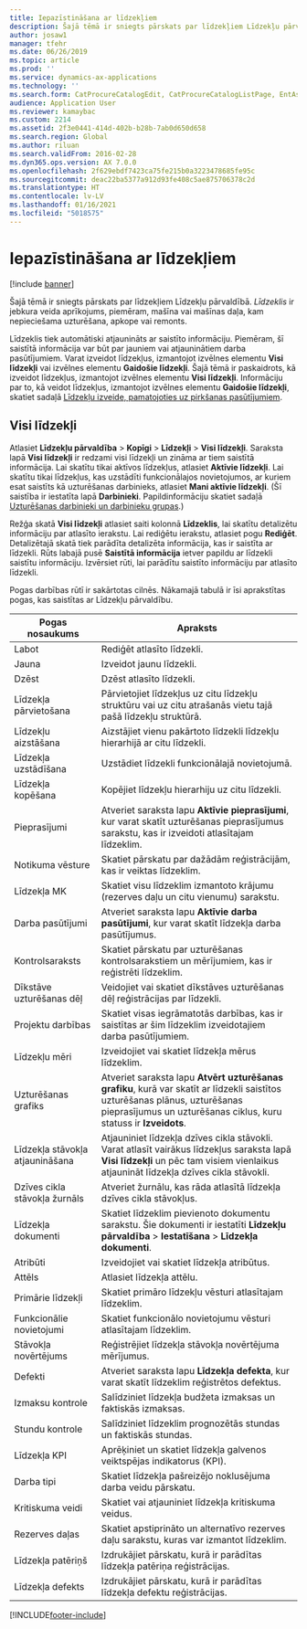 ```yaml
---
title: Iepazīstināšana ar līdzekļiem
description: Šajā tēmā ir sniegts pārskats par līdzekļiem Līdzekļu pārvaldībā.
author: josaw1
manager: tfehr
ms.date: 06/26/2019
ms.topic: article
ms.prod: ''
ms.service: dynamics-ax-applications
ms.technology: ''
ms.search.form: CatProcureCatalogEdit, CatProcureCatalogListPage, EntAssetTimeline, EntAssetObjectTableLookup, EntAssetObjectTableParent, EntAssetObjectOverview, EntAssetObjectImage, EntAssetObjectTable, EntAssetLifecycleStateLog, EntAssetObjectWorkOrderActive, EntAssetObjectAttribute
audience: Application User
ms.reviewer: kamaybac
ms.custom: 2214
ms.assetid: 2f3e0441-414d-402b-b28b-7ab0d650d658
ms.search.region: Global
ms.author: riluan
ms.search.validFrom: 2016-02-28
ms.dyn365.ops.version: AX 7.0.0
ms.openlocfilehash: 2f629ebdf7423ca75fe215b0a3223478685fe95c
ms.sourcegitcommit: deac22ba5377a912d93fe408c5ae875706378c2d
ms.translationtype: HT
ms.contentlocale: lv-LV
ms.lasthandoff: 01/16/2021
ms.locfileid: "5018575"
---
```

# <a name="introduction-to-assets"></a>Iepazīstināšana ar līdzekļiem

[!include [banner](../../includes/banner.md)]

 

Šajā tēmā ir sniegts pārskats par līdzekļiem Līdzekļu pārvaldībā. *Līdzeklis* ir jebkura veida aprīkojums, piemēram, mašīna vai mašīnas daļa, kam nepieciešama uzturēšana, apkope vai remonts.

Līdzeklis tiek automātiski atjaunināts ar saistīto informāciju. Piemēram, šī saistītā informācija var būt par jauniem vai atjauninātiem darba pasūtījumiem. Varat izveidot līdzekļus, izmantojot izvēlnes elementu **Visi līdzekļi** vai izvēlnes elementu **Gaidošie līdzekļi**. Šajā tēmā ir paskaidrots, kā izveidot līdzekļus, izmantojot izvēlnes elementu **Visi līdzekļi**. Informāciju par to, kā veidot līdzekļus, izmantojot izvēlnes elementu **Gaidošie līdzekļi**, skatiet sadaļā [Līdzekļu izveide, pamatojoties uz pirkšanas pasūtījumiem](../objects/create-objects-based-on-purchase-orders.md).

## <a name="all-assets"></a>Visi līdzekļi

Atlasiet **Līdzekļu pārvaldība** \> **Kopīgi** \> **Līdzekļi** \> **Visi līdzekļi**. Saraksta lapā **Visi līdzekļi** ir redzami visi līdzekļi un zināma ar tiem saistītā informācija. Lai skatītu tikai aktīvos līdzekļus, atlasiet **Aktīvie līdzekļi**. Lai skatītu tikai līdzekļus, kas uzstādīti funkcionālajos novietojumos, ar kuriem esat saistīts kā uzturēšanas darbinieks, atlasiet **Mani aktīvie līdzekļi**. (Šī saistība ir iestatīta lapā **Darbinieki**. Papildinformāciju skatiet sadaļā [Uzturēšanas darbinieki un darbinieku grupas](../setup-for-objects/workers-and-worker-groups.md).)

Režģa skatā **Visi līdzekļi** atlasiet saiti kolonnā **Līdzeklis**, lai skatītu detalizētu informāciju par atlasīto ierakstu. Lai rediģētu ierakstu, atlasiet pogu **Rediģēt**. Detalizētajā skatā tiek parādīta detalizēta informācija, kas ir saistīta ar līdzekli. Rūts labajā pusē **Saistītā informācija** ietver papildu ar līdzekli saistītu informāciju. Izvērsiet rūti, lai parādītu saistīto informāciju par atlasīto līdzekli.

Pogas darbības rūtī ir sakārtotas cilnēs. Nākamajā tabulā ir īsi aprakstītas pogas, kas saistītas ar Līdzekļu pārvaldību.

| Pogas nosaukums          | Apraksts                                                                                                                                                       |
|----------------------|-------------------------------------------------------------------------------------------------------------------------------------------------------------------|
| Labot                 | Rediģēt atlasīto līdzekli.                                                                                                                                         |
| Jauna                  | Izveidot jaunu līdzekli.                                                                                                                                                |
| Dzēst               | Dzēst atlasīto līdzekli.                                                                                                                                       |
| Līdzekļa pārvietošana           | Pārvietojiet līdzekļus uz citu līdzekļu struktūru vai uz citu atrašanās vietu tajā pašā līdzekļu struktūrā.                                                                                         |
| Līdzekļu aizstāšana        | Aizstājiet vienu pakārtoto līdzekli līdzekļu hierarhijā ar citu līdzekli.                                                                                                  |
| Līdzekļa uzstādīšana        | Uzstādiet līdzekli funkcionālajā novietojumā.                                                                                                                          |
| Līdzekļa kopēšana           | Kopējiet līdzekļu hierarhiju uz citu līdzekli.                                                                                                                          |
| Pieprasījumi             | Atveriet saraksta lapu **Aktīvie pieprasījumi**, kur varat skatīt uzturēšanas pieprasījumus sarakstu, kas ir izveidoti atlasītajam līdzeklim.                                                                         |
| Notikuma vēsture        | Skatiet pārskatu par dažādām reģistrācijām, kas ir veiktas līdzeklim.                                                                                                         |
| Līdzekļa MK            | Skatiet visu līdzeklim izmantoto krājumu (rezerves daļu un citu vienumu) sarakstu.                                                                                  |
| Darba pasūtījumi          | Atveriet saraksta lapu **Aktīvie darba pasūtījumi**, kur varat skatīt līdzekļa darba pasūtījumus.                                                                                        |
| Kontrolsaraksts            | Skatiet pārskatu par uzturēšanas kontrolsarakstiem un mērījumiem, kas ir reģistrēti līdzeklim.                                                                                                 |
| Dīkstāve uzturēšanas dēļ | Veidojiet vai skatiet dīkstāves uzturēšanas dēļ reģistrācijas par līdzekli.                                                                                                       |
| Projektu darbības | Skatiet visas iegrāmatotās darbības, kas ir saistītas ar šim līdzeklim izveidotajiem darba pasūtījumiem.                                                                                       |
| Līdzekļu mēri       | Izveidojiet vai skatiet līdzekļa mērus līdzeklim.                                                                                                               |
| Uzturēšanas grafiks | Atveriet saraksta lapu **Atvērt uzturēšanas grafiku**, kurā var skatīt ar līdzekli saistītos uzturēšanas plānus, uzturēšanas pieprasījumus un uzturēšanas ciklus, kuru statuss ir **Izveidots**. |
| Līdzekļa stāvokļa atjaunināšana   | Atjauniniet līdzekļa dzīves cikla stāvokli. Varat atlasīt vairākus līdzekļus saraksta lapā **Visi līdzekļi** un pēc tam visiem vienlaikus atjaunināt līdzekļa dzīves cikla stāvokli.              |
| Dzīves cikla stāvokļa žurnāls  | Atveriet žurnālu, kas rāda atlasītā līdzekļa dzīves cikla stāvokļus.                                                                                                                 |
| Līdzekļa dokumenti      | Skatiet līdzeklim pievienoto dokumentu sarakstu. Šie dokumenti ir iestatīti **Līdzekļu pārvaldība** \> **Iestatīšana** \> **Līdzekļa dokumenti**.                 |
| Atribūti           | Izveidojiet vai skatiet līdzekļa atribūtus.                                                                                                                             |
| Attēls                | Atlasiet līdzekļa attēlu.                                                                                                                                   |
| Primārie līdzekļi        | Skatiet primāro līdzekļu vēsturi atlasītajam līdzeklim.                                                                                                                |
| Funkcionālie novietojumi | Skatiet funkcionālo novietojumu vēsturi atlasītajam līdzeklim.                                                                                                          |
| Stāvokļa novērtējums | Reģistrējiet līdzekļa stāvokļa novērtējuma mērījumus.                                                                                                         |
| Defekti               | Atveriet saraksta lapu **Līdzekļa defekta**, kur varat skatīt līdzeklim reģistrētos defektus.                                                                                             |
| Izmaksu kontrole         | Salīdziniet līdzekļa budžeta izmaksas un faktiskās izmaksas.                                                                                                              |
| Stundu kontrole         | Salīdziniet līdzeklim prognozētās stundas un faktiskās stundas.                                                                                                              |
| Līdzekļa KPI           | Aprēķiniet un skatiet līdzekļa galvenos veiktspējas indikatorus (KPI).                                                                                              |
| Darba tipi            | Skatiet līdzekļa pašreizējo noklusējuma darba veidu pārskatu.                                                                                                            |
| Kritiskuma veidi    | Skatiet vai atjauniniet līdzekļa kritiskuma veidus.                                                                                                                              |
| Rezerves daļas          | Skatiet apstiprināto un alternatīvo rezerves daļu sarakstu, kuras var izmantot līdzeklim.                                                                               |
| Līdzekļa patēriņš    | Izdrukājiet pārskatu, kurā ir parādītas līdzekļa patēriņa reģistrācijas.                                                                                                |
| Līdzekļa defekts          | Izdrukājiet pārskatu, kurā ir parādītas līdzekļa defektu reģistrācijas.                                                                                                      |


[!INCLUDE[footer-include](../../../includes/footer-banner.md)]